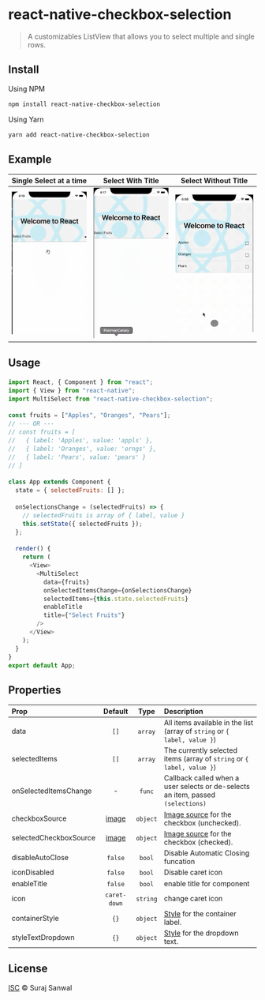 # react-native-checkbox-selection

> A customizables ListView that allows you to select multiple and single rows.

## Install

Using NPM

```sh
npm install react-native-checkbox-selection
```

Using Yarn

```sh
yarn add react-native-checkbox-selection
```

## Example
|Single Select at a time | Select With Title |  Select Without Title|
| :--------------------- | :--------------------------------------------: |  :------------------------------------------: | 
|![](images/select_with_out_title.gif)| ![](images/select_with_title.gif)| ![](images/single_select.gif)|

## Usage

```js
import React, { Component } from "react";
import { View } from "react-native";
import MultiSelect from "react-native-checkbox-selection";

const fruits = ["Apples", "Oranges", "Pears"];
// --- OR ---
// const fruits = [
//   { label: 'Apples', value: 'appls' },
//   { label: 'Oranges', value: 'orngs' },
//   { label: 'Pears', value: 'pears' }
// ]

class App extends Component {
  state = { selectedFruits: [] };

  onSelectionsChange = (selectedFruits) => {
    // selectedFruits is array of { label, value }
    this.setState({ selectedFruits });
  };

  render() {
    return (
      <View>
        <MultiSelect
          data={fruits}
          onSelectedItemsChange={onSelectionsChange}
          selectedItems={this.state.selectedFruits}
          enableTitle
          title={"Select Fruits"}
        />
      </View>
    );
  }
}
export default App;
```

## Properties

| Prop                   |                    Default                     |   Type   | Description                                                                                                  |
| :--------------------- | :--------------------------------------------: | :------: | :----------------------------------------------------------------------------------------------------------- |
| data                  |                       `[]`                        | `array`  | All items available in the list (array of `string` or `{ label, value }`)                                    |
| selectedItems          |                      `[]`                      | `array`  | The currently selected items (array of `string` or `{ label, value }`)                                       |
| onSelectedItemsChange     |                       -                        |  `func`  | Callback called when a user selects or de-selects an item, passed `(selections)`                       |
| checkboxSource         |       [image](images/icon-checkbox.png)        | `object` | [Image source](https://facebook.github.io/react-native/docs/image.html#source) for the checkbox (unchecked). |
| selectedCheckboxSource |   [image](images/icon-checkbox-checked.png)    | `object` | [Image source](https://facebook.github.io/react-native/docs/image.html#source) for the checkbox (checked).   |                              |single | `false` | `bool` | Make an signle selection 
|disableAutoClose | `false` | `bool` | Disable Automatic Closing funcation 
|iconDisabled| `false` | `bool` | Disable caret icon
|enableTitle| `false` | `bool` | enable title for component
|icon| `caret-down` | `string` | change caret icon
|containerStyle    | `{}` | `object` | [Style](https://facebook.github.io/react-native/docs/text.html#style) for the container label.                
|styleTextDropdown    | `{}` | `object` | [Style](https://facebook.github.io/react-native/docs/text.html#style) for the dropdown text.                
## License

[ISC](LICENSE) © Suraj Sanwal
